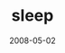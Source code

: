 ---
layout: base.njk
title : 'sleep' 
view_title : 'sleep' 
year : '2008' 
date : '2008-05-02' 
img_file : '/drawing/sleep.png' 
html_file : 'sleep' 
next_html : 'imlostandweirdwithoutyouhere.html' 
year_order : '184' 
permalink : "title/{{html_file}}.html"
---